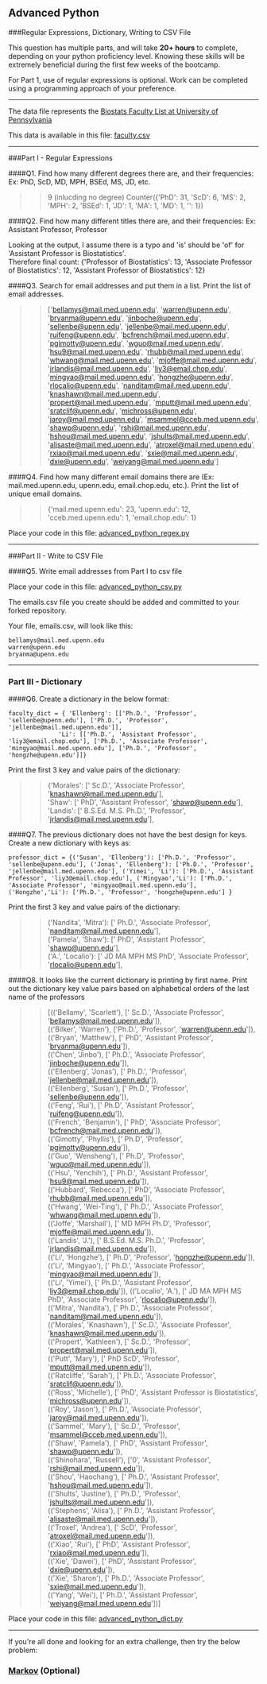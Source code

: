 ## Advanced Python    

###Regular Expressions, Dictionary, Writing to CSV File  

This question has multiple parts, and will take **20+ hours** to complete, depending on your python proficiency level.  Knowing these skills will be extremely beneficial during the first few weeks of the bootcamp.

For Part 1, use of regular expressions is optional.  Work can be completed using a programming approach of your preference. 

---

The data file represents the [Biostats Faculty List at University of Pennsylvania](http://www.med.upenn.edu/cceb/biostat/faculty.shtml)

This data is available in this file:  [faculty.csv](python/faculty.csv)

--- 

###Part I - Regular Expressions  


####Q1. Find how many different degrees there are, and their frequencies: Ex:  PhD, ScD, MD, MPH, BSEd, MS, JD, etc.

>> 9 (inlucding no degree)
Counter({'PhD': 31, 'ScD': 6, 'MS': 2, 'MPH': 2, 'BSEd': 1, 'JD': 1, 'MA': 1, 'MD': 1, '': 1})

####Q2. Find how many different titles there are, and their frequencies:  Ex:  Assistant Professor, Professor

>> 
Looking at the output, I assume there is a typo and 'is' should be 'of' for 'Assistant Professor is Biostatistics'.   
Therefore final count: {'Professor of Biostatistics': 13, 'Associate Professor of Biostatistics': 12, 'Assistant Professor of Biostatistics': 12}


####Q3. Search for email addresses and put them in a list.  Print the list of email addresses.

>> ['bellamys@mail.med.upenn.edu', 'warren@upenn.edu', 'bryanma@upenn.edu', 'jinboche@upenn.edu', 'sellenbe@upenn.edu', 'jellenbe@mail.med.upenn.edu', 'ruifeng@upenn.edu', 'bcfrench@mail.med.upenn.edu', 'pgimotty@upenn.edu', 'wguo@mail.med.upenn.edu', 'hsu9@mail.med.upenn.edu', 'rhubb@mail.med.upenn.edu', 'whwang@mail.med.upenn.edu', 'mjoffe@mail.med.upenn.edu', 'jrlandis@mail.med.upenn.edu', 'liy3@email.chop.edu', 'mingyao@mail.med.upenn.edu', 'hongzhe@upenn.edu', 'rlocalio@upenn.edu', 'nanditam@mail.med.upenn.edu', 'knashawn@mail.med.upenn.edu', 'propert@mail.med.upenn.edu', 'mputt@mail.med.upenn.edu', 'sratclif@upenn.edu', 'michross@upenn.edu', 'jaroy@mail.med.upenn.edu', 'msammel@cceb.med.upenn.edu', 'shawp@upenn.edu', 'rshi@mail.med.upenn.edu', 'hshou@mail.med.upenn.edu', 'jshults@mail.med.upenn.edu', 'alisaste@mail.med.upenn.edu', 'atroxel@mail.med.upenn.edu', 'rxiao@mail.med.upenn.edu', 'sxie@mail.med.upenn.edu', 'dxie@upenn.edu', 'weiyang@mail.med.upenn.edu']



####Q4. Find how many different email domains there are (Ex:  mail.med.upenn.edu, upenn.edu, email.chop.edu, etc.).  Print the list of unique email domains.

>> {'mail.med.upenn.edu': 23, 'upenn.edu': 12, 'cceb.med.upenn.edu': 1, 'email.chop.edu': 1}

Place your code in this file: [advanced_python_regex.py](python/advanced_python_regex.py)

---

###Part II - Write to CSV File

####Q5.  Write email addresses from Part I to csv file

Place your code in this file: [advanced_python_csv.py](python/advanced_python_csv.py)

The emails.csv file you create should be added and committed to your forked repository.

Your file, emails.csv, will look like this:
```
bellamys@mail.med.upenn.edu
warren@upenn.edu
bryanma@upenn.edu
```

---

### Part III - Dictionary

####Q6.  Create a dictionary in the below format:
```
faculty_dict = { 'Ellenberg': [['Ph.D.', 'Professor', 'sellenbe@upenn.edu'], ['Ph.D.', 'Professor', 'jellenbe@mail.med.upenn.edu']],
              'Li': [['Ph.D.', 'Assistant Professor', 'liy3@email.chop.edu'], ['Ph.D.', 'Associate Professor', 'mingyao@mail.med.upenn.edu'], ['Ph.D.', 'Professor', 'hongzhe@upenn.edu']]}
```
Print the first 3 key and value pairs of the dictionary:

>>{'Morales': [' Sc.D.', 'Associate Professor', 'knashawn@mail.med.upenn.edu'],    
'Shaw': [' PhD', 'Assistant Professor', 'shawp@upenn.edu'],  
'Landis': [' B.S.Ed. M.S. Ph.D.', 'Professor', 'jrlandis@mail.med.upenn.edu'],  


####Q7.  The previous dictionary does not have the best design for keys.  Create a new dictionary with keys as:

```
professor_dict = {('Susan', 'Ellenberg'): ['Ph.D.', 'Professor', 'sellenbe@upenn.edu'], ('Jonas', 'Ellenberg'): ['Ph.D.', 'Professor', 'jellenbe@mail.med.upenn.edu'], ('Yimei', 'Li'): ['Ph.D.', 'Assistant Professor', 'liy3@email.chop.edu'], ('Mingyao','Li'): ['Ph.D.', 'Associate Professor', 'mingyao@mail.med.upenn.edu'], ('Hongzhe','Li'): ['Ph.D.', 'Professor', 'hongzhe@upenn.edu'] }
```

Print the first 3 key and value pairs of the dictionary:

>> ('Nandita', 'Mitra'): [' Ph.D.', 'Associate Professor', 'nanditam@mail.med.upenn.edu'],    
('Pamela', 'Shaw'): [' PhD', 'Assistant Professor', 'shawp@upenn.edu'],  
('A.', 'Localio'): [' JD MA MPH MS PhD', 'Associate Professor', 'rlocalio@upenn.edu'],


####Q8.  It looks like the current dictionary is printing by first name.  Print out the dictionary key value pairs based on alphabetical orders of the last name of the professors

>> [(('Bellamy', 'Scarlett'), [' Sc.D.', 'Associate Professor', 'bellamys@mail.med.upenn.edu']),  
 (('Bilker', 'Warren'), ['Ph.D.', 'Professor', 'warren@upenn.edu']),  
 (('Bryan', 'Matthew'), [' PhD', 'Assistant Professor', 'bryanma@upenn.edu']),  
 (('Chen', 'Jinbo'), [' Ph.D.', 'Associate Professor', 'jinboche@upenn.edu']),  
 (('Ellenberg', 'Jonas'), [' Ph.D.', 'Professor', 'jellenbe@mail.med.upenn.edu']),  
 (('Ellenberg', 'Susan'), [' Ph.D.', 'Professor', 'sellenbe@upenn.edu']),  
 (('Feng', 'Rui'), [' Ph.D', 'Assistant Professor', 'ruifeng@upenn.edu']),  
 (('French', 'Benjamin'), [' PhD', 'Associate Professor', 'bcfrench@mail.med.upenn.edu']),  
 (('Gimotty', 'Phyllis'), [' Ph.D', 'Professor', 'pgimotty@upenn.edu']),  
 (('Guo', 'Wensheng'), [' Ph.D', 'Professor', 'wguo@mail.med.upenn.edu']),  
 (('Hsu', 'Yenchih'), [' Ph.D.', 'Assistant Professor', 'hsu9@mail.med.upenn.edu']),  
 (('Hubbard', 'Rebecca'), [' PhD', 'Associate Professor', 'rhubb@mail.med.upenn.edu']),  
 (('Hwang', 'Wei-Ting'), [' Ph.D.', 'Associate Professor', 'whwang@mail.med.upenn.edu']),  
 (('Joffe', 'Marshall'), [' MD MPH Ph.D', 'Professor', 'mjoffe@mail.med.upenn.edu']),  
 (('Landis', 'J.'), [' B.S.Ed. M.S. Ph.D.', 'Professor', 'jrlandis@mail.med.upenn.edu']),  
 (('Li', 'Hongzhe'), [' Ph.D', 'Professor', 'hongzhe@upenn.edu']),  
 (('Li', 'Mingyao'), [' Ph.D.', 'Associate Professor', 'mingyao@mail.med.upenn.edu']),   
 (('Li', 'Yimei'), [' Ph.D.', 'Assistant Professor', 'liy3@email.chop.edu']), 
 (('Localio', 'A.'), [' JD MA MPH MS PhD', 'Associate Professor', 'rlocalio@upenn.edu']),  
 (('Mitra', 'Nandita'), [' Ph.D.', 'Associate Professor', 'nanditam@mail.med.upenn.edu']),  
 (('Morales', 'Knashawn'), [' Sc.D.', 'Associate Professor', 'knashawn@mail.med.upenn.edu']),  
 (('Propert', 'Kathleen'), [' Sc.D.', 'Professor', 'propert@mail.med.upenn.edu']),  
 (('Putt', 'Mary'), [' PhD ScD', 'Professor', 'mputt@mail.med.upenn.edu']),  
 (('Ratcliffe', 'Sarah'), [' Ph.D.', 'Associate Professor', 'sratclif@upenn.edu']),  
 (('Ross', 'Michelle'), [' PhD', 'Assistant Professor is Biostatistics', 'michross@upenn.edu']),  
 (('Roy', 'Jason'), [' Ph.D.', 'Associate Professor', 'jaroy@mail.med.upenn.edu']),  
 (('Sammel', 'Mary'), [' Sc.D.', 'Professor', 'msammel@cceb.med.upenn.edu']),  
 (('Shaw', 'Pamela'), [' PhD', 'Assistant Professor', 'shawp@upenn.edu']),  
 (('Shinohara', 'Russell'), ['0', 'Assistant Professor', 'rshi@mail.med.upenn.edu']),  
 (('Shou', 'Haochang'), [' Ph.D.', 'Assistant Professor', 'hshou@mail.med.upenn.edu']),  
 (('Shults', 'Justine'), [' Ph.D.', 'Professor', 'jshults@mail.med.upenn.edu']),  
 (('Stephens', 'Alisa'), [' Ph.D.', 'Assistant Professor', 'alisaste@mail.med.upenn.edu']),  
 (('Troxel', 'Andrea'), [' ScD', 'Professor', 'atroxel@mail.med.upenn.edu']),  
 (('Xiao', 'Rui'), [' PhD', 'Assistant Professor', 'rxiao@mail.med.upenn.edu']),  
 (('Xie', 'Dawei'), [' PhD', 'Assistant Professor', 'dxie@upenn.edu']),   
 (('Xie', 'Sharon'), [' Ph.D.', 'Associate Professor', 'sxie@mail.med.upenn.edu']),  
 (('Yang', 'Wei'), [' Ph.D.', 'Assistant Professor', 'weiyang@mail.med.upenn.edu'])]  

Place your code in this file: [advanced_python_dict.py](python/advanced_python_dict.py)

--- 

If you're all done and looking for an extra challenge, then try the below problem:  

### [Markov](python/markov.py) (Optional)

